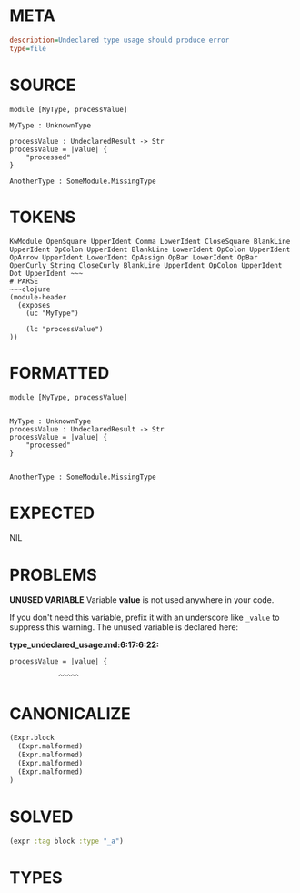 # META
~~~ini
description=Undeclared type usage should produce error
type=file
~~~
# SOURCE
~~~roc
module [MyType, processValue]

MyType : UnknownType

processValue : UndeclaredResult -> Str
processValue = |value| {
    "processed"
}

AnotherType : SomeModule.MissingType
~~~
# TOKENS
~~~text
KwModule OpenSquare UpperIdent Comma LowerIdent CloseSquare BlankLine UpperIdent OpColon UpperIdent BlankLine LowerIdent OpColon UpperIdent OpArrow UpperIdent LowerIdent OpAssign OpBar LowerIdent OpBar OpenCurly String CloseCurly BlankLine UpperIdent OpColon UpperIdent Dot UpperIdent ~~~
# PARSE
~~~clojure
(module-header
  (exposes
    (uc "MyType")

    (lc "processValue")
))
~~~
# FORMATTED
~~~roc
module [MyType, processValue]


MyType : UnknownType
processValue : UndeclaredResult -> Str
processValue = |value| {
	"processed"
}


AnotherType : SomeModule.MissingType
~~~
# EXPECTED
NIL
# PROBLEMS
**UNUSED VARIABLE**
Variable **value** is not used anywhere in your code.

If you don't need this variable, prefix it with an underscore like `_value` to suppress this warning.
The unused variable is declared here:

**type_undeclared_usage.md:6:17:6:22:**
```roc
processValue = |value| {
```
                ^^^^^


# CANONICALIZE
~~~clojure
(Expr.block
  (Expr.malformed)
  (Expr.malformed)
  (Expr.malformed)
  (Expr.malformed)
)
~~~
# SOLVED
~~~clojure
(expr :tag block :type "_a")
~~~
# TYPES
~~~roc
~~~
